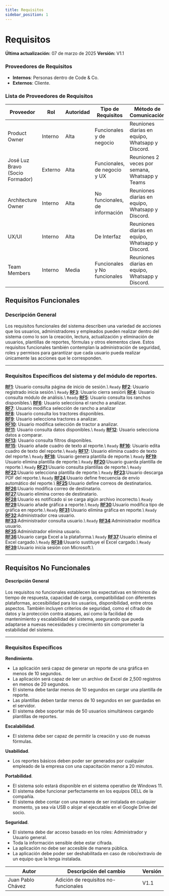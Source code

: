 ```yaml
---
title: Requisitos
sidebar_position: 1
---
```


# Requisitos

**Última actualización:** 07 de marzo de 2025
**Versión:** V1.1
### **Proveedores de Requisitos**  
   - **Internos**: Personas dentro de Code & Co.  
   - **Externos**: Cliente.  

### **Lista de Proveedores de Requisitos**  

| Proveedor | Rol | Autoridad | Tipo de Requisitos | Método de Comunicación |
|-----------|-----|-----------|--------------------|------------------------|
| Product Owner | Interno | Alta | Funcionales y de negocio | Reuniones diarias en equipo, Whatsapp y Discord.|
| José Luz Bravo (Socio Formador) | Externo | Alta | Funcionales, de negocio y UX | Reuniones 2 veces por semana, Whatsapp y Teams|
| Architecture Owner| Interno | Alta | No funcionales, de información | Reuniones diarias en equipo, Whatsapp y Discord.  |
| UX/UI | Interno | Alta | De Interfaz | Reuniones diarias en equipo, Whatsapp y Discord. |
| Team Members | Interno | Media | Funcionales y No funcionales | Reuniones diarias en equipo, Whatsapp y Discord. |


## Requisitos Funcionales

### Descripción General

Los requisitos funcionales del sistema describen una variedad de acciones que los usuarios, administradores y empleados pueden realizar dentro del sistema como lo son la creación, lectura, actualización y eliminación de usuarios, plantillas de reportes, fórmulas y otros elementos clave. Estos requisitos funcionales también contemplan la administración de seguridad, roles y permisos para garantizar que cada usuario pueda realizar únicamente las acciones que le corresponden.

---

### Requisitos Específicos del sistema y del módulo de reportes.

[**RF1**](RF1.md): Usuario consulta página de inicio de sesión.\ `Ready`
[**RF2**](RF2.md): Usuario registrado inicia sesión.\ `Ready`
[**RF3**](RF3.md): Usuario cierra sesión\ 
[**RF4**](RF4.md): Usuario consulta módulo de análisis.\ `Ready`
[**RF5**](RF5.md): Usuario consulta los ranchos disponibles.\ 
[**RF6**](RF6.md): Usuario selecciona el rancho a analizar.\
[**RF7**](RF7.md): Usuario modifica selección de rancho a analizar\
[**RF8**](RF8.md): Usuario consulta los tractores disponibles.\
[**RF9**](RF9.md): Usuario selecciona tractores a analizar.\
[**RF10**](RF10.md): Usuario modifica selección de tractor a analizar.\
[**RF11**](RF11.md): Usuario consulta datos disponibles.\ `Ready`
[**RF12**](RF12.md): Usuario selecciona datos a comparar.\
[**RF13**](RF13.md): Usuario consulta filtros disponibles.\
[**RF15**](RF15.md): Usuario añade cuadro de texto al reporte.\ `Ready`
[**RF16**](RF16.md): Usuario edita cuadro de texto del reporte.\ `Ready`
[**RF17**](RF17.md): Usuario elimina cuadro de texto del reporte.\ `Ready`
[**RF18**](RF18.md): Usuario genera plantilla de reporte.\ `Ready`
[**RF19**](RF19.md): Usuario elimina plantilla de reporte.\ `Ready`
[**RF20**](RF20.md):Usuario guarda plantilla de reporte.\ `Ready`
[**RF21**](RF21.md):Usuario consulta plantillas de reporte.\ `Ready`
[**RF22**](RF22.md):Usuario selecciona plantilla de reporte.\ `Ready`
[**RF23**](RF23.md):Usuario descarga PDF del reporte.\ `Ready`
[**RF24**](RF24.md):Usuario define frecuencia de envío automático del reporte.\ 
[**RF25**](RF25.md):Usuario define correos de destinatarios.\
[**RF26**](RF26.md):Usuario modifica correo de destinatario.\
[**RF27**](RF27.md):Usuario elimina correo de destinatario.\
[**RF28**](RF28.md):Usuario es notificado si se carga algún archivo incorrecto.\ `Ready`
[**RF29**](RF29.md):Usuario añade gráfica a reporte.\ `Ready`
[**RF30**](RF30.md):Usuario modifica tipo de gráfica en reporte.\ `Ready`
[**RF31**](RF31.md):Usuario elimina gráfica en reporte.\ `Ready`
[**RF32**](RF32.md):Administrador crea usuario.\
[**RF33**](RF33.md):Administrador consulta usuario.\ `Ready`
[**RF34**](RF34.md):Administrador modifica usuario.\
[**RF35**](RF35.md):Administrador elimina usuario.\
[**RF36**](RF36.md):Usuario carga Excel a la plataforma.\ `Ready`
[**RF37**](RF37.md):Usuario elimina el Excel cargado.\ `Ready`
[**RF38**](RF38.md):Usuario sustituye el Excel cargado.\ `Ready`
[**RF39**](RF39.md):Usuario inicia sesión con Microsoft.\


---

## Requisitos No Funcionales

#### Descripción General

Los requisitos no funcionales establecen las expectativas en términos de tiempo de respuesta, capacidad de carga, compatibilidad con diferentes plataformas, accesibilidad para los usuarios, disponibilidad, entre otros aspectos. También incluyen criterios de seguridad, como el cifrado de datos y la protección contra ataques, así como la facilidad de mantenimiento y escalabilidad del sistema, asegurando que pueda adaptarse a nuevas necesidades y crecimiento sin comprometer la estabilidad del sistema.

---

### Requisitos Específicos

**Rendimiento**.
- La aplicación será capaz de generar un reporte de una gráfica en menos de 10 segundos.
- La aplicación será capaz de leer un archivo de Excel de 2,500 registros en menos de 20 segundos.
- El sistema debe tardar menos de 10 segundos en cargar una plantilla de reporte.
- Las plantillas deben tardar menos de 10 segundos en ser guardadas en el servidor.
- El sistema debe soportar más de 50 usuarios simultáneos cargando plantillas de reportes.

**Escalabilidad**.
- El sistema debe ser capaz de permitir la creación y  uso de nuevas fórmulas.

**Usabilidad**.
- Los reportes básicos deben poder ser generados por cualquier empleado de la empresa con una capacitación menor a 20 minutos. 

**Portabilidad**.
- El sistema solo estará disponible en el sistema operativo de Windows 11.
- El sistema debe funcionar perfectamente en los equipos DELL de la compañía.
- El sistema debe contar con una manera de ser instalada en cualquier momento, ya sea vía USB o alojar el ejecutable en el Google Drive del socio.

**Seguridad**.
- El sistema debe dar acceso basado en los roles: Administrador y Usuario general.
- Toda la información sensible debe estar cifrada.
- La aplicación no debe ser accesible de manera pública.
- La aplicación debe poder ser deshabilitada en caso de robo/extravío de un equipo que la tenga instalada.

| Autor | Descripción del cambio | Versión |
|---------|-------------------------|---------|
| Juan Pablo Chávez | Adición de requisitos no-funcionales | V1.1 |